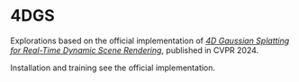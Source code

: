 # 4DGS

Explorations based on the official implementation of *[4D Gaussian Splatting for Real-Time Dynamic Scene Rendering](https://arxiv.org/abs/2310.08528)*, published in CVPR 2024.

Installation and training see the official implementation.  
